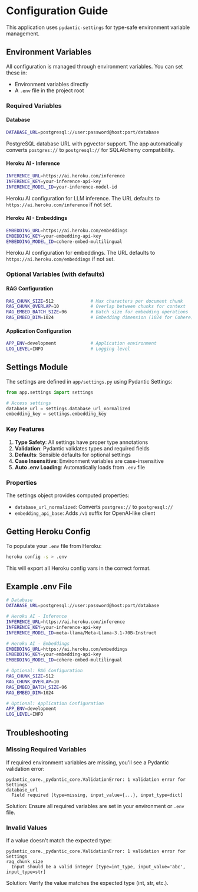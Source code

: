 # Configuration Guide

This application uses `pydantic-settings` for type-safe environment variable management.

## Environment Variables

All configuration is managed through environment variables. You can set these in:
- Environment variables directly
- A `.env` file in the project root

### Required Variables

#### Database
```bash
DATABASE_URL=postgresql://user:password@host:port/database
```
PostgreSQL database URL with pgvector support. The app automatically converts `postgres://` to `postgresql://` for SQLAlchemy compatibility.

#### Heroku AI - Inference
```bash
INFERENCE_URL=https://ai.heroku.com/inference
INFERENCE_KEY=your-inference-api-key
INFERENCE_MODEL_ID=your-inference-model-id
```
Heroku AI configuration for LLM inference. The URL defaults to `https://ai.heroku.com/inference` if not set.

#### Heroku AI - Embeddings
```bash
EMBEDDING_URL=https://ai.heroku.com/embeddings
EMBEDDING_KEY=your-embedding-api-key
EMBEDDING_MODEL_ID=cohere-embed-multilingual
```
Heroku AI configuration for embeddings. The URL defaults to `https://ai.heroku.com/embeddings` if not set.

### Optional Variables (with defaults)

#### RAG Configuration
```bash
RAG_CHUNK_SIZE=512              # Max characters per document chunk
RAG_CHUNK_OVERLAP=10            # Overlap between chunks for context
RAG_EMBED_BATCH_SIZE=96         # Batch size for embedding operations
RAG_EMBED_DIM=1024              # Embedding dimension (1024 for Cohere)
```

#### Application Configuration
```bash
APP_ENV=development             # Application environment
LOG_LEVEL=INFO                  # Logging level
```

## Settings Module

The settings are defined in `app/settings.py` using Pydantic Settings:

```python
from app.settings import settings

# Access settings
database_url = settings.database_url_normalized
embedding_key = settings.embedding_key
```

### Key Features

1. **Type Safety**: All settings have proper type annotations
2. **Validation**: Pydantic validates types and required fields
3. **Defaults**: Sensible defaults for optional settings
4. **Case Insensitive**: Environment variables are case-insensitive
5. **Auto .env Loading**: Automatically loads from `.env` file

### Properties

The settings object provides computed properties:

- `database_url_normalized`: Converts `postgres://` to `postgresql://`
- `embedding_api_base`: Adds `/v1` suffix for OpenAI-like client

## Getting Heroku Config

To populate your `.env` file from Heroku:

```bash
heroku config -s > .env
```

This will export all Heroku config vars in the correct format.

## Example .env File

```bash
# Database
DATABASE_URL=postgresql://user:password@host:port/database

# Heroku AI - Inference
INFERENCE_URL=https://ai.heroku.com/inference
INFERENCE_KEY=your-inference-api-key
INFERENCE_MODEL_ID=meta-llama/Meta-Llama-3.1-70B-Instruct

# Heroku AI - Embeddings
EMBEDDING_URL=https://ai.heroku.com/embeddings
EMBEDDING_KEY=your-embedding-api-key
EMBEDDING_MODEL_ID=cohere-embed-multilingual

# Optional: RAG Configuration
RAG_CHUNK_SIZE=512
RAG_CHUNK_OVERLAP=10
RAG_EMBED_BATCH_SIZE=96
RAG_EMBED_DIM=1024

# Optional: Application Configuration
APP_ENV=development
LOG_LEVEL=INFO
```

## Troubleshooting

### Missing Required Variables

If required environment variables are missing, you'll see a Pydantic validation error:

```
pydantic_core._pydantic_core.ValidationError: 1 validation error for Settings
database_url
  Field required [type=missing, input_value={...}, input_type=dict]
```

Solution: Ensure all required variables are set in your environment or `.env` file.

### Invalid Values

If a value doesn't match the expected type:

```
pydantic_core._pydantic_core.ValidationError: 1 validation error for Settings
rag_chunk_size
  Input should be a valid integer [type=int_type, input_value='abc', input_type=str]
```

Solution: Verify the value matches the expected type (int, str, etc.).

